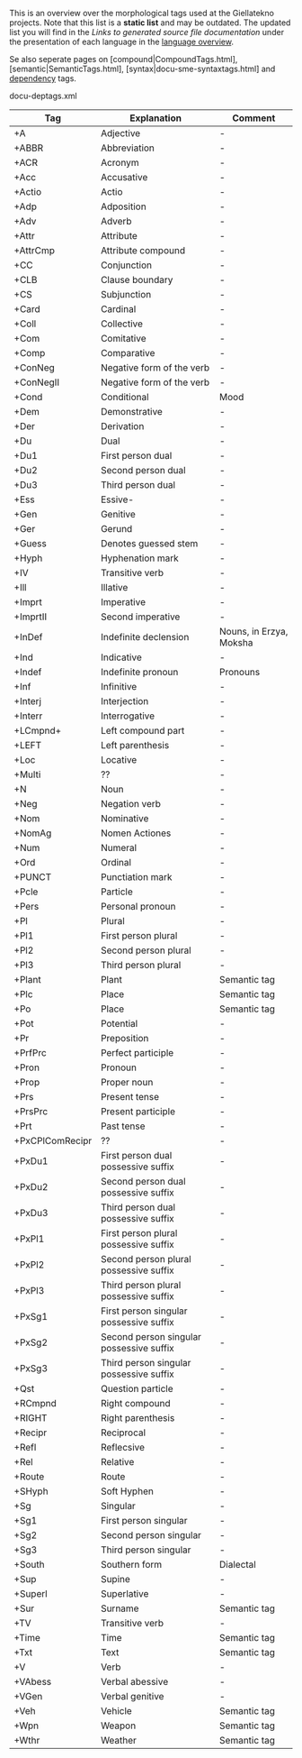 

This is an overview over the morphological tags used at the Giellatekno projects. Note that this list is a **static list** and may be outdated. The updated list you will find in the *Links to generated source file documentation* under the presentation of each language in the [language overview](/lang//lang.eng.html).


Se also seperate pages on [compound|CompoundTags.html], [semantic|SemanticTags.html], [syntax|docu-sme-syntaxtags.html] and [dependency](docu-deptags.html) tags.




docu-deptags.xml


|   Tag | Explanation | Comment
| --- | --- | --- 
|  +A			  | Adjective |  -
|  +ABBR			  | Abbreviation | -
|  +ACR			  | Acronym |  -
|  +Acc			  | Accusative | -
|  +Actio		  | Actio |  -
|  +Adp			  | Adposition | -
|  +Adv			  | Adverb | -
|  +Attr			  | Attribute | -
|  +AttrCmp		  | Attribute compound | -
|  +CC			  | Conjunction | -
|  +CLB			  | Clause boundary | -
|  +CS			  | Subjunction | -
|  +Card			  | Cardinal | -
|  +Coll			  | Collective | -
|  +Com			  | Comitative | -
|  +Comp			  | Comparative | -
|  +ConNeg		  | Negative form of the verb | -
|  +ConNegII		  | Negative form of the verb | -
|  +Cond			  | Conditional | Mood
|  +Dem			  | Demonstrative | -
|  +Der			  | Derivation | -
|  +Du			  | Dual | -
|  +Du1			  | First person dual | -
|  +Du2			  | Second person dual | -
|  +Du3			  | Third person dual | -
|  +Ess			  | Essive- | -
|  +Gen			  | Genitive | -
|  +Ger			  | Gerund | -
|  +Guess		  | Denotes guessed stem | -
|  +Hyph			  | Hyphenation mark | -
|  +IV			  | Transitive verb | -
|  +Ill			  | Illative | -
|  +Imprt		  | Imperative | -
|  +ImprtII		  | Second imperative | -
|  +InDef		  | Indefinite declension | Nouns, in Erzya, Moksha
|  +Ind			  | Indicative | -
|  +Indef		  | Indefinite pronoun | Pronouns
|  +Inf			  | Infinitive | -
|  +Interj		  | Interjection | -
|  +Interr		  | Interrogative | -
|  +LCmpnd+		  | Left compound part | -
|  +LEFT			  | Left parenthesis | -
|  +Loc			  | Locative | -
|  +Multi		  | ?? | -
|  +N			  | Noun | -
|  +Neg			  | Negation verb | -
|  +Nom			  | Nominative | -
|  +NomAg		  | Nomen Actiones | -
|  +Num			  | Numeral | -
|  +Ord			  | Ordinal | -
|  +PUNCT		  | Punctiation mark | -
|  +Pcle			  | Particle | -
|  +Pers			  | Personal pronoun | -
|  +Pl			  | Plural | -
|  +Pl1			  | First person plural | -
|  +Pl2			  | Second person plural | -
|  +Pl3			  | Third person plural | -
|  +Plant		  | Plant | Semantic tag
|  +Plc			  | Place | Semantic tag
|  +Po			  | Place | Semantic tag
|  +Pot			  | Potential | -
|  +Pr			  | Preposition | -
|  +PrfPrc		  | Perfect participle | -
|  +Pron			  | Pronoun | -
|  +Prop			  | Proper noun | -
|  +Prs			  | Present tense | -
|  +PrsPrc		  | Present participle | -
|  +Prt			  | Past tense | -
|  +PxCPlComRecipr | ?? | -
|  +PxDu1		  | First person dual possessive suffix | -
|  +PxDu2		  | Second person dual possessive suffix | -
|  +PxDu3		  | Third person dual possessive suffix | -
|  +PxPl1		  | First person plural possessive suffix | -
|  +PxPl2		  | Second person plural possessive suffix | -
|  +PxPl3		  | Third person plural possessive suffix | -
|  +PxSg1		  | First person singular possessive suffix | -
|  +PxSg2		  | Second person singular possessive suffix | -
|  +PxSg3		  | Third person singular possessive suffix | -
|  +Qst			  | Question particle | -
|  +RCmpnd		  | Right compound | -
|  +RIGHT		  | Right parenthesis | -
|  +Recipr		  | Reciprocal | -
|  +Refl			  | Reflecsive | -
|  +Rel			  | Relative | -
|  +Route		  | Route | -
|  +SHyph		  | Soft Hyphen | -
|  +Sg			  | Singular | -
|  +Sg1			  | First person singular | -
|  +Sg2			  | Second person singular | -
|  +Sg3			  | Third person singular | -
|  +South		  | Southern form | Dialectal
|  +Sup			  | Supine | -
|  +Superl		  | Superlative | -
|  +Sur			  | Surname | Semantic tag
|  +TV			  | Transitive verb | -
|  +Time			  | Time | Semantic tag
|  +Txt			  | Text | Semantic tag
|  +V			  | Verb | -
|  +VAbess		  | Verbal abessive | -
|  +VGen			  | Verbal genitive | -
|  +Veh			  | Vehicle | Semantic tag
|  +Wpn			  | Weapon | Semantic tag
|  +Wthr			  | Weather | Semantic tag








